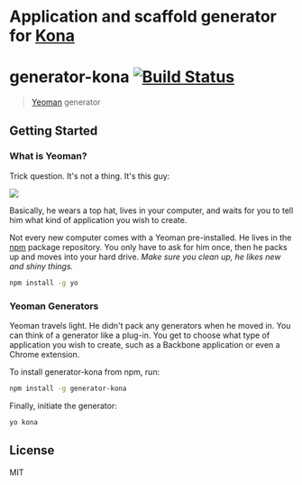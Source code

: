 Application and scaffold generator for [Kona](https://github.com/jbielick/kona)
=======
# generator-kona [![Build Status](https://secure.travis-ci.org/jbielick/generator-kona.png?branch=master)](https://travis-ci.org/jbielick/generator-kona)

> [Yeoman](http://yeoman.io) generator

## Getting Started

### What is Yeoman?

Trick question. It's not a thing. It's this guy:

![](http://i.imgur.com/JHaAlBJ.png)

Basically, he wears a top hat, lives in your computer, and waits for you to tell him what kind of application you wish to create.

Not every new computer comes with a Yeoman pre-installed. He lives in the [npm](https://npmjs.org) package repository. You only have to ask for him once, then he packs up and moves into your hard drive. *Make sure you clean up, he likes new and shiny things.*

```bash
npm install -g yo
```

### Yeoman Generators

Yeoman travels light. He didn't pack any generators when he moved in. You can think of a generator like a plug-in. You get to choose what type of application you wish to create, such as a Backbone application or even a Chrome extension.

To install generator-kona from npm, run:

```bash
npm install -g generator-kona
```

Finally, initiate the generator:

```bash
yo kona
```


## License

MIT